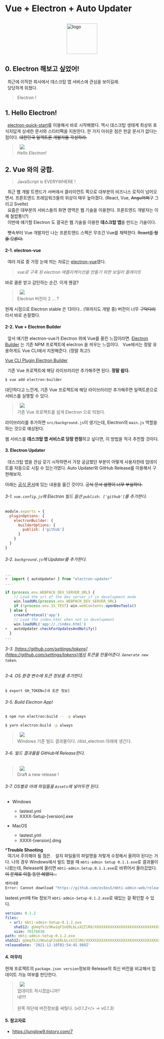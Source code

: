 # Vue + Electron + Auto Updater

<img src="./images/logo.png" width="100" style="display: block; margin: 2rem auto;" alt="logo">

## 0. Electron 해보고 싶었어!

&nbsp;&nbsp;최근에 이직한 회사에서 데스크탑 앱 서비스에 관심을 보이길래.<br>
&nbsp;&nbsp;당당하게 외쳤다.

> Electron !

## 1. Hello Electron!

&nbsp;&nbsp;[electron-quick-start](https://www.electronjs.org/docs/latest/tutorial/quick-start)를 이용해서 바로 시작해봤다. 역시 데스크탑 생태계 최상위 포식자답게 상세한 문서와 스타터팩을 지원한다. 한 가지 아쉬운 점은 한글 문서가 없다는 점이다. ~~대한민국 일렉트론 개발자들 각성하라.~~


> &nbsp;
> <img src="./images/hello.PNG">
> <br>
> <i>Hello Electron!</i>
> &nbsp;

## 2. Vue 와의 궁합.

> JavaScript is EVERYWHERE !


&nbsp;&nbsp;최근 웹 개발 트렌드가 서버에서 클라이언트 쪽으로 대부분의 비즈니스 로직이 넘어오면서. 프론트엔드 프레임워크들의 위상이 매우 높아졌다. (React, Vue, ~~Angu어쩌구~~ 그리고 Svelte)<br>
&nbsp;&nbsp;요즘은 대부분의 서비스들의 화면 영역은 웹 기술을 이용한다. 프론트엔드 개발자는 이제 철밥통!(?)<br>
&nbsp;&nbsp;이번에 얘기할 Electron 도 결국은 웹 기술을 이용한 **데스크탑 앱**을 만드는 기술이다.<br>

&nbsp;&nbsp;뼛속부터 Vue 개발자인 나는 프론트엔드 스펙은 무조건 Vue를 채택한다. ~~React를 할 줄 모른다.~~


#### 2-1. electron-vue

&nbsp;&nbsp;여러 자료 중 가장 눈에 띄는 자료는 [electron-vue](https://simulatedgreg.gitbooks.io/electron-vue/content/ko/)였다.

> <i>vue로 구축 된 electron 애플리케이션을 만들기 위한 보일러 플레이트</i>

바로 클론 받고 감탄하는 순간. 이게 웬걸?

> &nbsp;
> <img src="./images/electron-vue.PNG">
> <br>
> Electron 버전이 2 ... ?
> &nbsp;

현재 시점으로 Electron stable 은 13이다.. (18까지도 개발 중) 버전이 너무 ~~구닥다리~~라서 바로 손절했다.

#### 2-2. Vue + Electron Builder

&nbsp;&nbsp;앞서 얘기한 electron-vue가 Electron 위에 Vue를 올린 느낌이라면. [Electron Builder](https://www.electron.build/) 는 기존 NPM 프로젝트에 electron 을 씌우는 느낌이다.
&nbsp;&nbsp;Vue에서는 정말 유용하게도 Vue CLI에서 지원해준다. (정말 최고!)

[Vue CLI Plugin Electron Builder](https://nklayman.github.io/vue-cli-plugin-electron-builder/)

&nbsp;&nbsp;기존 Vue 프로젝트에 해당 라이브러리만 추가해주면 된다. **정말 쉽다.**
```bash
$ vue add electron-builder
```

대단하다고 느낀게, 기존 Vue 프로젝트에 해당 라이브러리만 추가해주면 일렉트론으로 서비스를 실행할 수 있다.
> &nbsp;
> <img src="./images/mbti.png">
> <br>
> 기존 Vue 프로젝트를 쉽게 Electron 으로 띄웠다.
> &nbsp;

라이브러리를 추가하면 `src/background.js`이 생기는데, Electron의 `main.js` 역할을 하는 것으로 예상된다.

웹 서비스를 **데스크탑 앱 서비스로 당장 런칭**하고 싶다면, 이 방법을 적극 추천할 것이다.

#### 3. Electron Updater

&nbsp;&nbsp;데스크탑 앱을 관심 갖기 시작하면서 가장 궁금했던 부분이 어떻게 사용자한테 업데이트를 자동으로 시킬 수 있는가였다.
Auto Updater와 GitHub Release를 이용해서 구현해보자.

아래는 [공식 문서](https://nklayman.github.io/vue-cli-plugin-electron-builder/guide/recipes.html#auto-update)에 있는 내용을 옮긴 것이다. ~~공식 문서 설명이 너무 부실하다.~~

###### 3-1. `vue.config.js`에 Electron 빌드 옵션 `publish: ['github']`를 추가한다.

```js
module.exports = {
  pluginOptions: {
    electronBuilder: {
      builderOptions: {
        publish: ['github']
      }
    }
  }
}
```

###### 3-2. `background.js`에 Updater를 추가한다.

```js
...
+  import { autoUpdater } from "electron-updater"
...

if (process.env.WEBPACK_DEV_SERVER_URL) {
    // Load the url of the dev server if in development mode
    win.loadURL(process.env.WEBPACK_DEV_SERVER_URL)
    if (!process.env.IS_TEST) win.webContents.openDevTools()
  } else {
    createProtocol('app')
    // Load the index.html when not in development
    win.loadURL('app://./index.html')
+   autoUpdater.checkForUpdatesAndNotify()
  }
...
```

###### 3-3. [https://github.com/settings/tokens](https://github.com/settings/tokens)에서 토큰을 만들어준다. `Generate new token`.

###### 3-4. OS 환경 변수에 토큰 정보를 추가한다.

```bash
$ export GH_TOKEN=[내 토큰 정보]
```

###### 3-5. Build Electron App!
```bash
$ npm run electron:build -- -p always

$ yarn electron:build -p always
```

> &nbsp;
> <img src="./images/build.png">
> <br>
> Windows 기준 빌드 결과물이다.
> /dist_electron 아래에 생긴다.
> &nbsp;

###### 3-6. 빌드 결과물을 GitHub에 Release한다.

> &nbsp;
> <img src="./images/release.png">
> <br>
> Draft a new release !
> &nbsp;

###### 3-7. OS별로 아래 파일들을 `Assets`에 넣어두면 된다.

- Windows
  - lastest.yml
  - XXXX-Setup-[version].exe

- MacOS
  - lastest.yml
  - XXXX-[version].dmg

***Trouble Shooting**<br>
&nbsp;&nbsp;여기서 주의해야 될 점은.
&nbsp;&nbsp;설치 파일들의 파일명을 저렇게 수정해서 올려야 된다는 거다. 나의 경우 Windows에서 빌드 했을 때 `mbti-admin Setup 0.1.1.exe`로 결과물이 나왔는데, Release에 올리면 `mbti-admin.Setup.0.1.1.exe`로 바뀌어서 올라갔었다. ~~이 문제로 이틀 동안 헤맸다...~~

```bash
에러내용
Error: Cannot download "https://github.com/es5es5/mbti-admin-web/releases/download/v0.1.2/mbti-admin-Setup-0.1.2.exe", status 404: 
```

lastest.yml에 file 정보가 `mbti-admin-Setup-0.1.2.exe`로 돼있는 걸 확인할 수 있다.
```yml
version: 0.1.2
files:
  - url: mbti-admin-Setup-0.1.2.exe
    sha512: gUmqfkJz9Kw1qF2oERLbLsX2IlRO/XXXXXXXXXXXXXXXXXXXXXXXXXXXXXXXX
    size: 70176638
path: mbti-admin-Setup-0.1.2.exe
sha512: gUmqfkJz9Kw1qF2oERLbLsX2IlRO/XXXXXXXXXXXXXXXXXXXXXXXXXXXXXXXXXXXXXXXXXXXXXXXX
releaseDate: '2021-12-10T02:54:45.988Z'
```

#### 4. 마무리

현재 프로젝트의 `package.json version`정보와 Release의 최신 버전을 비교해서 업데이트 가능 여부를 판단한다.

> &nbsp;
> <img src="./images/electron_updater.gif">
> <br>
> 업데이트 하시겠습니까?
> <br>
> 네!!!!
> <br>
> <br>
> 왼쪽 하단에 버전정보를 써뒀다. (<i>v0.1.2</> → v0.1.3)</i>
> &nbsp;

#### 5. 참고자료
 - https://junglow9.tistory.com/7